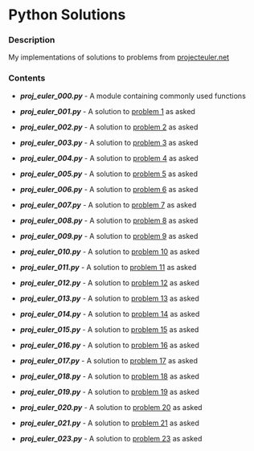 # Python Solutions

### Description
My implementations of solutions to problems from [projecteuler.net](https://projecteuler.net/)

### Contents
* ***proj_euler_000.py*** - A module containing commonly used functions
* ***proj_euler_001.py*** - A solution to [problem 1](https://projecteuler.net/problem=1) as asked
* ***proj_euler_002.py*** - A solution to [problem 2](https://projecteuler.net/problem=2) as asked
* ***proj_euler_003.py*** - A solution to [problem 3](https://projecteuler.net/problem=3) as asked
* ***proj_euler_004.py*** - A solution to [problem 4](https://projecteuler.net/problem=4) as asked
* ***proj_euler_005.py*** - A solution to [problem 5](https://projecteuler.net/problem=5) as asked
* ***proj_euler_006.py*** - A solution to [problem 6](https://projecteuler.net/problem=6) as asked
* ***proj_euler_007.py*** - A solution to [problem 7](https://projecteuler.net/problem=7) as asked
* ***proj_euler_008.py*** - A solution to [problem 8](https://projecteuler.net/problem=8) as asked
* ***proj_euler_009.py*** - A solution to [problem 9](https://projecteuler.net/problem=9) as asked
* ***proj_euler_010.py*** - A solution to [problem 10](https://projecteuler.net/problem=10) as asked
* ***proj_euler_011.py*** - A solution to [problem 11](https://projecteuler.net/problem=11) as asked
* ***proj_euler_012.py*** - A solution to [problem 12](https://projecteuler.net/problem=12) as asked
* ***proj_euler_013.py*** - A solution to [problem 13](https://projecteuler.net/problem=13) as asked
* ***proj_euler_014.py*** - A solution to [problem 14](https://projecteuler.net/problem=14) as asked
* ***proj_euler_015.py*** - A solution to [problem 15](https://projecteuler.net/problem=15) as asked
* ***proj_euler_016.py*** - A solution to [problem 16](https://projecteuler.net/problem=16) as asked
* ***proj_euler_017.py*** - A solution to [problem 17](https://projecteuler.net/problem=17) as asked
* ***proj_euler_018.py*** - A solution to [problem 18](https://projecteuler.net/problem=18) as asked
* ***proj_euler_019.py*** - A solution to [problem 19](https://projecteuler.net/problem=19) as asked
* ***proj_euler_020.py*** - A solution to [problem 20](https://projecteuler.net/problem=20) as asked
* ***proj_euler_021.py*** - A solution to [problem 21](https://projecteuler.net/problem=21) as asked

* ***proj_euler_023.py*** - A solution to [problem 23](https://projecteuler.net/problem=23) as asked 